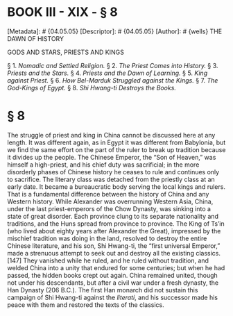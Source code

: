 # BOOK III - XIX - § 8
[Metadata]: # {04.05.05}
[Descriptor]: # {04.05.05}
[Author]: # {wells}
THE DAWN OF HISTORY

GODS AND STARS, PRIESTS AND KINGS

§ 1. _Nomadic and Settled Religion._ § 2. _The Priest Comes into
History._ § 3. _Priests and the Stars._ § 4. _Priests and the Dawn      of
Learning._ § 5. _King against Priest._ § 6. _How Bel-Marduk      Struggled
against the Kings._ § 7. _The God-Kings of Egypt._ § 8.      _Shi Hwang-ti
Destroys the Books._

# § 8
The struggle of priest and king in China cannot be discussed here at any
length. It was different again, as in Egypt it was different from Babylonia,
but we find the same effort on the part of the ruler to break up tradition
because it divides up the people. The Chinese Emperor, the “Son of Heaven,” was
himself a high-priest, and his chief duty was sacrificial; in the more
disorderly phases of Chinese history he ceases to rule and continues only to
sacrifice. The literary class was detached from the priestly class at an early
date. It became a bureaucratic body serving the local kings and rulers. That is
a fundamental difference between the history of China and any Western history.
While Alexander was overrunning Western Asia, China, under the last
priest-emperors of the Chow Dynasty, was sinking into a state of great
disorder. Each province clung to its separate nationality and traditions, and
the Huns spread from province to province. The King of Ts’in (who lived about
eighty years after Alexander the Great), impressed by the mischief tradition
was doing in the land, resolved to destroy the entire Chinese literature, and
his son, Shi Hwang-ti, the “first universal Emperor,” made a strenuous attempt
to seek out and destroy all the existing classics.[147] They vanished while he
ruled, and he ruled without tradition, and welded China into a unity that
endured for some centuries; but when he had passed, the hidden books crept out
again. China remained united, though not under his descendants, but after a
civil war under a fresh dynasty, the Han Dynasty (206 B.C.). The first Han
monarch did not sustain this campaign of Shi Hwang-ti against the _literati_,
and his successor made his peace with them and restored the texts of the
classics.

